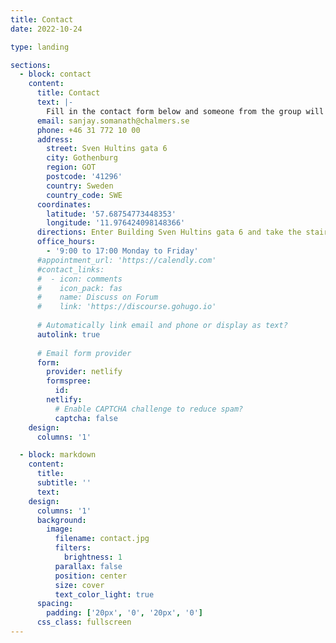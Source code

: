 ```yaml
---
title: Contact
date: 2022-10-24

type: landing

sections:
  - block: contact
    content:
      title: Contact
      text: |-
        Fill in the contact form below and someone from the group will to respond to you as soon as possible.
      email: sanjay.somanath@chalmers.se
      phone: +46 31 772 10 00
      address:
        street: Sven Hultins gata 6
        city: Gothenburg
        region: GOT
        postcode: '41296'
        country: Sweden
        country_code: SWE
      coordinates:
        latitude: '57.68754773448353'
        longitude: '11.976424098148366'
      directions: Enter Building Sven Hultins gata 6 and take the stairs to level 3. There is a reception area adjacent to the stairwell, with the possibility to contact the person you are looking for.
      office_hours:
        - '9:00 to 17:00 Monday to Friday'
      #appointment_url: 'https://calendly.com'
      #contact_links:
      #  - icon: comments
      #    icon_pack: fas
      #    name: Discuss on Forum
      #    link: 'https://discourse.gohugo.io'
    
      # Automatically link email and phone or display as text?
      autolink: true
    
      # Email form provider
      form:
        provider: netlify
        formspree:
          id:
        netlify:
          # Enable CAPTCHA challenge to reduce spam?
          captcha: false
    design:
      columns: '1'

  - block: markdown
    content:
      title:
      subtitle: ''
      text:
    design:
      columns: '1'
      background:
        image: 
          filename: contact.jpg
          filters:
            brightness: 1
          parallax: false
          position: center
          size: cover
          text_color_light: true
      spacing:
        padding: ['20px', '0', '20px', '0']
      css_class: fullscreen
---
```

